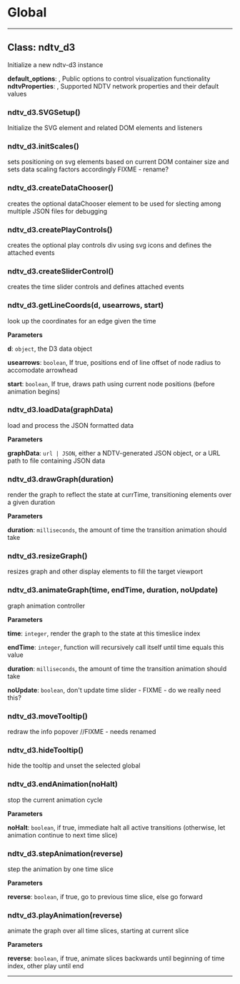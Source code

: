 # Global





* * *

## Class: ndtv_d3
Initialize a new ndtv-d3 instance

**default_options**:  , Public options to control visualization functionality
**ndtvProperties**:  , Supported NDTV network properties and their default values
### ndtv_d3.SVGSetup() 

Initialize the SVG element and related DOM elements and listeners


### ndtv_d3.initScales() 

sets positioning on svg elements based on current DOM container size and sets data scaling factors accordingly FIXME - rename?


### ndtv_d3.createDataChooser() 

creates the optional dataChooser element to be used for slecting among multiple JSON files for debugging


### ndtv_d3.createPlayControls() 

creates the optional play controls div using svg icons and defines the attached events


### ndtv_d3.createSliderControl() 

creates the time slider controls and defines attached events


### ndtv_d3.getLineCoords(d, usearrows, start) 

look up the coordinates for an edge given the time

**Parameters**

**d**: `object`, the D3 data object

**usearrows**: `boolean`, If true, positions end of line offset of node radius to accomodate arrowhead

**start**: `boolean`, If true, draws path using current node positions (before animation begins)


### ndtv_d3.loadData(graphData) 

load and process the JSON formatted data

**Parameters**

**graphData**: `url | JSON`, either a NDTV-generated JSON object, or a URL path to file containing JSON data


### ndtv_d3.drawGraph(duration) 

render the graph to reflect the state at currTime, transitioning elements over a given duration

**Parameters**

**duration**: `milliseconds`, the amount of time the transition animation should take


### ndtv_d3.resizeGraph() 

resizes graph and other display elements to fill the target viewport


### ndtv_d3.animateGraph(time, endTime, duration, noUpdate) 

graph animation controller

**Parameters**

**time**: `integer`, render the graph to the state at this timeslice index

**endTime**: `integer`, function will recursively call itself until time equals this value

**duration**: `milliseconds`, the amount of time the transition animation should take

**noUpdate**: `boolean`, don't update time slider - FIXME - do we really need this?


### ndtv_d3.moveTooltip() 

redraw the info popover //FIXME - needs renamed


### ndtv_d3.hideTooltip() 

hide the tooltip and unset the selected global


### ndtv_d3.endAnimation(noHalt) 

stop the current animation cycle

**Parameters**

**noHalt**: `boolean`, if true, immediate halt all active transitions (otherwise, let animation continue to next time slice)


### ndtv_d3.stepAnimation(reverse) 

step the animation by one time slice

**Parameters**

**reverse**: `boolean`, if true, go to previous time slice, else go forward


### ndtv_d3.playAnimation(reverse) 

animate the graph over all time slices, starting at current slice

**Parameters**

**reverse**: `boolean`, if true, animate slices backwards until beginning of time index, other play until end




* * *










